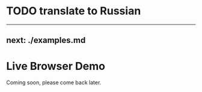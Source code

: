 # TODO translate to Russian

---
next: ./examples.md
---

# Live Browser Demo

Coming soon, please come back later.
